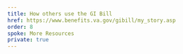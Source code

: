 ```yaml
---
title: How others use the GI Bill
href: https://www.benefits.va.gov/gibill/my_story.asp
order: 8
spoke: More Resources
private: true
---
```

